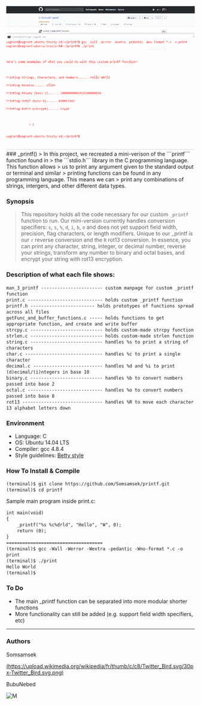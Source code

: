 <img src="https://raw.githubusercontent.com/MelissaN/printf/master/printf.gif">
### _printf()
> In this project, we recreated a mini-verison of the ```printf``` function found in
> the ```stdio.h``` library in the C programming language. This function allows
> us to print any argument given to the standard output or terminal and similar
> printing functions can be found in any programming language. This means we can
> print any combinations of strings, intergers, and other different data types.

### Synopsis
> This repository holds all the code necessary for our custom ```_printf```
> function to run. Our mini-version currently handles conversion specifiers:
> ```c```, ```s```, ```%```, ```d```, ```i```, ```b```, ```o``` and does not yet
> support field width, precision, flag characters, or length modifiers. Unique to our _printf is our ```r```
> reverse conversion and the ```R``` rot13 conversion. In essence, you can
> print any character, string, integer, or decimal number, reverse your strings,
> transform any number to binary and octal bases, and encrypt your string with rot13 encryption.

### Description of what each file shows:
```
man_3_printf ----------------------- custom manpage for custom _printf function
print.c ---------------------------- holds custom _printf function
printf.h ------------------------ holds prototypes of functions spread across all files
getFunc_and_buffer_functions.c ----- holds functions to get appropriate function, and create and write buffer
strcpy.c --------------------------- holds custom-made strcpy function
strlen.c --------------------------- holds custom-made strlen function
string.c --------------------------- handles %s to print a string of characters
char.c ----------------------------- handles %c to print a single character
decimal.c -------------------------- handles %d and %i to print (d)ecimal/(i)ntegers in base 10
binary.c --------------------------- handles %b to convert numbers passed into base 2
octal.c ---------------------------- handles %o to convert numbers passed into base 8
rot13 ------------------------------ handles %R to move each character 13 alphabet letters down
```

### Environment
* Language: C
* OS: Ubuntu 14.04 LTS
* Compiler: gcc 4.8.4
* Style guidelines: [Betty style](https://github.com/holbertonschool/Betty/wiki)

### How To Install & Compile
```
(terminal)$ git clone https://github.com/Somsamsek/printf.git
(terminal)$ cd printf
```
Sample main program inside print.c:
```
int main(void)
{
	_printf("%s %c%drld", "Hello", "W", 0);
	return (0);
}
====================================
(terminal)$ gcc -Wall -Werror -Wextra -pedantic -Wno-format *.c -o print
(terminal)$ ./print
Hello World
(terminal)$
```

### To Do
* The main _printf function can be separated into more modular shorter functions
* More functionality can still be added (e.g. support field width specifiers, etc)

---
### Authors
Somsamsek

[(https://upload.wikimedia.org/wikipedia/fr/thumb/c/c8/Twitter_Bird.svg/30px-Twitter_Bird.svg.png)](https://twitter.com/somsamsek)

BubuNebed


![M](https://upload.wikimedia.org/wikipedia/fr/thumb/c/c8/Twitter_Bird.svg/30px-Twitter_Bird.svg.png)
